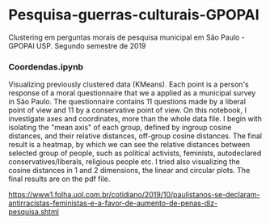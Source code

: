 # Pesquisa-guerras-culturais-GPOPAI
Clustering em perguntas morais de pesquisa municipal em São Paulo - GPOPAI USP. Segundo semestre de 2019

### Coordendas.ipynb

Visualizing previously clustered data (KMeans). Each point is a person's response of a moral questionnaire that we a applied as a municipal survey in São Paulo. 
The questionnaire contains 11 questions made by a liberal point of view and 11 by a conservative point of view. 
On this notebook, I investigate axes and coordinates, more than the whole data file. 
I begin with isolating the "mean axis" of each group, defined by ingroup cosine distances, and their relative distances, off-group cosine distances. 
The final result is a heatmap, by which we can see the relative distances between selected group of people, such as political activists, feminists, autodeclared conservatives/liberals, religious people etc.  I tried also visualizing the cosine distances in 1 and 2 dimensions, the linear and circular plots. 
The final results are on the pdf file. 

https://www1.folha.uol.com.br/cotidiano/2019/10/paulistanos-se-declaram-antirracistas-feministas-e-a-favor-de-aumento-de-penas-diz-pesquisa.shtml

